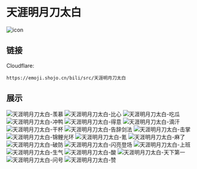 # 天涯明月刀太白
![icon](https://emoji.shojo.cn/bili/src/天涯明月刀太白/icon.png)
## 链接
Cloudflare:
```
https://emoji.shojo.cn/bili/src/天涯明月刀太白
```
## 展示
![天涯明月刀太白-羡慕](https://emoji.shojo.cn/bili/src/天涯明月刀太白/天涯明月刀太白-羡慕.png)
![天涯明月刀太白-比心](https://emoji.shojo.cn/bili/src/天涯明月刀太白/天涯明月刀太白-比心.png)
![天涯明月刀太白-吃瓜](https://emoji.shojo.cn/bili/src/天涯明月刀太白/天涯明月刀太白-吃瓜.png)
![天涯明月刀太白-冲鸭](https://emoji.shojo.cn/bili/src/天涯明月刀太白/天涯明月刀太白-冲鸭.png)
![天涯明月刀太白-得意](https://emoji.shojo.cn/bili/src/天涯明月刀太白/天涯明月刀太白-得意.png)
![天涯明月刀太白-滴汗](https://emoji.shojo.cn/bili/src/天涯明月刀太白/天涯明月刀太白-滴汗.png)
![天涯明月刀太白-干杯](https://emoji.shojo.cn/bili/src/天涯明月刀太白/天涯明月刀太白-干杯.png)
![天涯明月刀太白-告辞剑法](https://emoji.shojo.cn/bili/src/天涯明月刀太白/天涯明月刀太白-告辞剑法.png)
![天涯明月刀太白-击掌](https://emoji.shojo.cn/bili/src/天涯明月刀太白/天涯明月刀太白-击掌.png)
![天涯明月刀太白-锦鲤光环](https://emoji.shojo.cn/bili/src/天涯明月刀太白/天涯明月刀太白-锦鲤光环.png)
![天涯明月刀太白-氪](https://emoji.shojo.cn/bili/src/天涯明月刀太白/天涯明月刀太白-氪.png)
![天涯明月刀太白-麻了](https://emoji.shojo.cn/bili/src/天涯明月刀太白/天涯明月刀太白-麻了.png)
![天涯明月刀太白-破防](https://emoji.shojo.cn/bili/src/天涯明月刀太白/天涯明月刀太白-破防.png)
![天涯明月刀太白-闪亮登场](https://emoji.shojo.cn/bili/src/天涯明月刀太白/天涯明月刀太白-闪亮登场.png)
![天涯明月刀太白-上班](https://emoji.shojo.cn/bili/src/天涯明月刀太白/天涯明月刀太白-上班.png)
![天涯明月刀太白-生气](https://emoji.shojo.cn/bili/src/天涯明月刀太白/天涯明月刀太白-生气.png)
![天涯明月刀太白-酸](https://emoji.shojo.cn/bili/src/天涯明月刀太白/天涯明月刀太白-酸.png)
![天涯明月刀太白-天下第一](https://emoji.shojo.cn/bili/src/天涯明月刀太白/天涯明月刀太白-天下第一.png)
![天涯明月刀太白-问号](https://emoji.shojo.cn/bili/src/天涯明月刀太白/天涯明月刀太白-问号.png)
![天涯明月刀太白-赞](https://emoji.shojo.cn/bili/src/天涯明月刀太白/天涯明月刀太白-赞.png)
